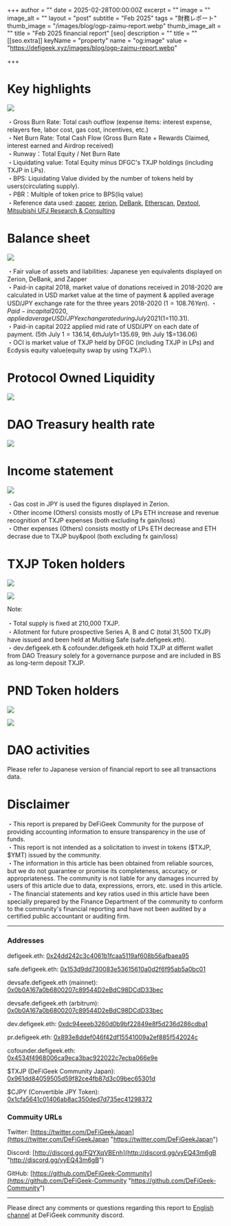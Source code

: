 
+++
author = ""
date = 2025-02-28T00:00:00Z
excerpt = ""
image = ""
image_alt = ""
layout = "post"
subtitle = "Feb 2025"
tags = "財務レポート"
thumb_image = "/images/blog/ogp-zaimu-report.webp"
thumb_image_alt = ""
title = "Feb 2025 financial report"
[seo]
description = ""
title = ""
[[seo.extra]]
keyName = "property"
name = "og:image"
value = "https://defigeek.xyz/images/blog/ogp-zaimu-report.webp"

+++

# Key highlights

![](/images/blog/25023e.png)

・Gross Burn Rate: Total cash outflow (expense items: interest expense, relayers fee, labor cost, gas cost, incentives, etc.)\
・Net Burn Rate: Total Cash Flow (Gross Burn Rate + Rewards Claimed, interest earned and Airdrop received)\
・Runway：Total Equity / Net Burn Rate\
・Liquidating value: Total Equity minus DFGC's TXJP holdings (including TXJP in LPs).\
・BPS: Liquidating Value divided by the number of tokens held by users(circulating supply).\
・PBR：Multiple of token price to BPS(liq value)\
・Reference data used: [zapper](https://t.co/lzLYnn8VGj?amp=1), [zerion](https://app.zerion.io/), [DeBank](https://debank.com/), [Etherscan](https://etherscan.io/), [Dextool](https://www.dextools.io/app/ether/pair-explorer/0xa9166690c35d900a57d2ec132c58291bc0678944), [Mitsubishi UFJ Research & Consulting](http://www.murc-kawasesouba.jp/fx/lastmonth.php)

#

# Balance sheet

![](/images/blog/25021e.png)

・Fair value of assets and liabilities: Japanese yen equivalents displayed on Zerion, DeBank, and Zapper\
・Paid-in capital 2018, market value of donations received in 2018-2020 are calculated in USD market value at the time of payment & applied average USD/JPY exchange rate for the three years 2018-2020 ($1=108.76Yen).\
・Paid-in capital 2020, applied average USD/JPY exchange rate during July 2021 ($1=110.31).\
・Paid-in capital 2022 applied mid rate of USD/JPY on each date of payment. (5th July 1$=136.14, 6th July 1$=135.69, 9th July 1$=136.06)\
・OCI is market value of TXJP held by DFGC (including TXJP in LPs) and Ecdysis equity value(equity swap by using TXJP).\

#

# Protocol Owned Liquidity

![](/images/blog/25026.png)

#

# DAO Treasury health rate

![](/images/blog/25026e.png)

#

# Income statement

![](/images/blog/25022e.png)

・Gas cost in JPY is used the figures displayed in Zerion.\
・Other income (Others) consists mostly of LPs ETH increase and revenue recognition of TXJP expenses (both excluding fx gain/loss)\
・Other expenses (Others) consists mostly of LPs ETH decrease and ETH decrase due to TXJP buy\&pool (both excluding fx gain/loss)

#

# TXJP Token holders

![](/images/blog/25024e.png)

![](/images/blog/25025e.png)


Note:

・Total supply is fixed at 210,000 TXJP.\
・Allotment for future prospective Series A, B and C (total 31,500 TXJP) have issued and been held at Multisig Safe (safe.defigeek.eth).\
・dev.defigeek.eth & cofounder.defigeek.eth hold TXJP at differnt wallet from DAO Treasury solely for a governance purpose and are included in BS as long-term deposit TXJP.  

#

# PND Token holders

![](/images/blog/25027e.png)

![](/images/blog/25028e.png)


#

# DAO activities

Please refer to Japanese version of financial report to see all transactions data.

#

# Disclaimer

・This report is prepared by DeFiGeek Community for the purpose of providing accounting information to ensure transparency in the use of funds.\
・This report is not intended as a solicitation to invest in tokens ($TXJP, $YMT) issued by the community.\
・The information in this article has been obtained from reliable sources, but we do not guarantee or promise its completeness, accuracy, or appropriateness. The community is not liable for any damages incurred by users of this article due to data, expressions, errors, etc. used in this article.\
・The financial statements and key ratios used in this article have been specially prepared by the Finance Department of the community to conform to the community's financial reporting and have not been audited by a certified public accountant or auditing firm.

---

### Addresses

defigeek.eth: [0x24dd242c3c4061b1fcaa5119af608b56afbaea95](https://etherscan.io/address/0x24dd242c3c4061b1fcaa5119af608b56afbaea95)

safe.defigeek.eth: [0x153d9dd730083e53615610a0d2f6f95ab5a0bc01](https://etherscan.io/address/0x153d9dd730083e53615610a0d2f6f95ab5a0bc01)

devsafe.defigeek.eth (mainnet): [0x0b0A167a0b6800207c89544D2eBdC98DCdD33bec](https://etherscan.io/address/0x0b0A167a0b6800207c89544D2eBdC98DCdD33bec)

devsafe.defigeek.eth (arbitrum): [0x0b0A167a0b6800207c89544D2eBdC98DCdD33bec](https://arbiscan.io/address/0x0b0A167a0b6800207c89544D2eBdC98DCdD33bec)

dev.defigeek.eth: [0xdc94eeeb3260d0b9bf22849e8f5d236d286cdba1](https://etherscan.io/address/0xdc94eeeb3260d0b9bf22849e8f5d236d286cdba1)

pr.defigeek.eth: [0x893e8ddef046f42df15541009a2ef885f542024c](https://etherscan.io/address/0x893e8ddef046f42df15541009a2ef885f542024c)

cofounder.defigeek.eth: [0x4534f4968006ca9eca3bac922022c7ecba066e9e](https://etherscan.io/address/0x4534f4968006ca9eca3bac922022c7ecba066e9e)

$TXJP (DeFiGeek Community Japan): [0x961dd84059505d59f82ce4fb87d3c09bec65301d](https://etherscan.io/token/0x961dd84059505d59f82ce4fb87d3c09bec65301d)

$CJPY (Convertible JPY Token): [0x1cfa5641c01406ab8ac350ded7d735ec41298372](https://etherscan.io/token/0x1cfa5641c01406ab8ac350ded7d735ec41298372)

### Commuity URLs

Twitter: [https://twitter.com/DeFiGeekJapan](https://twitter.com/DeFiGeekJapan "https://twitter.com/DeFiGeekJapan")

Discord: [http://discord.gg/FQYXqVBEnh](http://discord.gg/vyEQ43m6gB "http://discord.gg/vyEQ43m6gB")

GitHub: [https://github.com/DeFiGeek-Community](https://github.com/DeFiGeek-Community "https://github.com/DeFiGeek-Community")

---

Please direct any comments or questions regarding this report to [English channel](https://discord.gg/vyEQ43m6gB) at DeFiGeek community discord.

